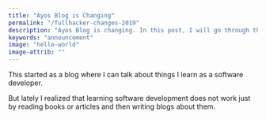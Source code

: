 ```yaml
---
title: "Ayos Blog is Changing"
permalink: "/fullhacker-changes-2019"
description: "Ayos Blog is changing. In this post, I will go through the changes that will happen in the coming days."
keywords: "announcement"
image: "hello-world"
image-attrib: ""
---
```


This started as a blog where I can talk about things I learn as a software developer.

But lately I realized that learning software development does not work just by reading books or articles and then writing blogs about them.<!--more-->

